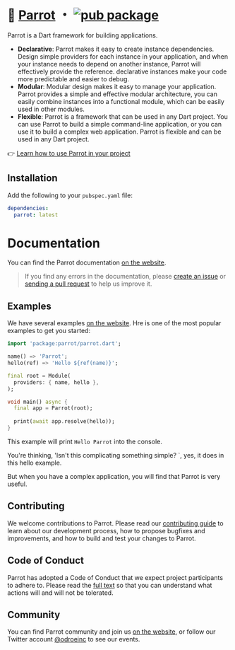 # 🦜 [Parrot](https://parrot.odroe.com) ・ [![pub package](https://img.shields.io/pub/v/parrot.svg)](https://pub.dev/packages/parrot)

Parrot is a Dart framework for building applications.

- **Declarative**: Parrot makes it easy to create instance dependencies. Design simple providers for each instance in your application, and when your instance needs to depend on another instance, Parrot will effectively provide the reference. declarative instances make your code more predictable and easier to debug.
- **Modular**: Modular design makes it easy to manage your application. Parrot provides a simple and effective modular architecture, you can easily combine instances into a functional module, which can be easily used in other modules.
- **Flexible**: Parrot is a framework that can be used in any Dart project. You can use Parrot to build a simple command-line application, or you can use it to build a complex web application. Parrot is flexible and can be used in any Dart project.

👉 [Learn how to use Parrot in your project](https://parrot.odroe.com/getting-started)

## Installation

Add the following to your `pubspec.yaml` file:

```yaml
dependencies:
  parrot: latest
```

# Documentation

You can find the Parrot documentation [on the website](https://parrot.odroe.com).

> If you find any errors in the documentation, please [create an issue](https://github.com/odroe/parrot/issues/new) or [sending a pull request](https://github.com/odroe/parrot/pulls) to help us improve it.

## Examples

We have several examples [on the website](https://parrot.odroe.com/examples). Hre is one of the most popular examples to get you started:

```dart
import 'package:parrot/parrot.dart';

name() => 'Parrot';
hello(ref) => 'Hello ${ref(name)}';

final root = Module(
  providers: { name, hello },
);

void main() async {
  final app = Parrot(root);
  
  print(await app.resolve(hello));
}
```

This example will print `Hello Parrot` into the console.

You're thinking, 'Isn't this complicating something simple? `, yes, it does in this hello example.

But when you have a complex application, you will find that Parrot is very useful. 

## Contributing

We welcome contributions to Parrot. Please read our [contributing guide](contributing.md) to learn about our development process, how to propose bugfixes and improvements, and how to build and test your changes to Parrot.

## Code of Conduct

Parrot has adopted a Code of Conduct that we expect project participants to adhere to. Please read the [full text](code_of_conduct.md) so that you can understand what actions will and will not be tolerated.

## Community

You can find Parrot community and join us [on the website](https://parrot.odroe.com/community), or follow our Twitter account [@odroeinc](https://twitter.com/odroeinc) to see our events.
